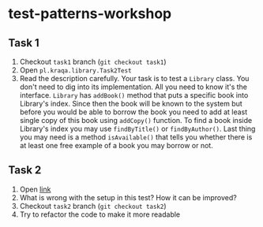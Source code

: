 # test-patterns-workshop

## Task 1
1. Checkout `task1` branch (`git checkout task1`)
2. Open `pl.kraqa.library.Task2Test`
3. Read the description carefully. Your task is to test a `Library` class. You don't need to dig into its implementation. All you need to know it's the interface. `Library` has `addBook()` method that puts a specific book into Library's index. Since then the book will be known to the system but before you would be able to borrow the book you need to add at least single copy of this book using `addCopy()` function. To find a book inside Library's index you may use `findByTitle()` or `findByAuthor()`. Last thing you may need is a method `isAvailable()` that tells you whether there is at least one free example of a book you may borrow or not.

## Task 2
1. Open [link](https://github.com/hajimashi/test-patterns-workshop/blob/task2/src/test/java/pl/kraqa/library/Task1Test.java#L19)
2. What is wrong with the setup in this test? How it can be improved?
3. Checkout `task2` branch (`git checkout task2`)
4. Try to refactor the code to make it more readable